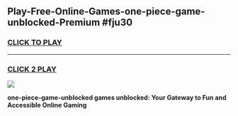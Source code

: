 
## Play-Free-Online-Games-one-piece-game-unblocked-Premium #fju30
<h3>
<a href="https://premium.freeplayer.one?title=one-piece-game-unblocked&ref=8M">CLICK TO PLAY</a></h3>
<hr>

<h3>
<a href="https://premium.freeplayer.one?title=one-piece-game-unblocked&ref=8M">CLICK 2 PLAY</a>
  
</h3>

<a href="https://premium.freeplayer.one?title=one-piece-game-unblocked&ref=8M"><img src="https://clearcache.store/games.png"></a>


**one-piece-game-unblocked games unblocked: Your Gateway to Fun and Accessible Online Gaming**
